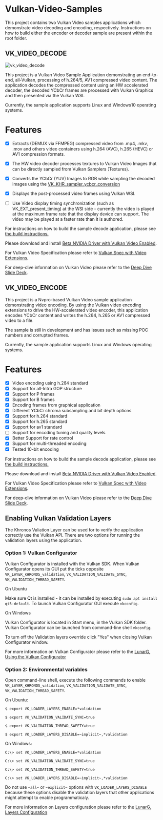 # Vulkan-Video-Samples

This project contains two Vulkan Video samples applications which demonstrate video decoding and encoding, respectively. Instructions on how to build either the encoder or decoder sample are present within the root folder.

## VK_VIDEO_DECODE

![vk_video_decode](vk_video_decoder/doc/VideoDecode.png)


This project is a Vulkan Video Sample Application demonstrating an end-to-end, all-Vulkan, processing of h.264/5, AV1 compressed video content. The application decodes the compressed content using an HW accelerated decoder, the decoded YCbCr frames are processed with Vulkan Graphics and then presented via the Vulkan WSI.

Currently, the sample application supports Linux and Windows10 operating systems.


Features
========

- [x] Extracts (DEMUX via FFMPEG) compressed video from .mp4, .mkv, .mov and others video containers using h.264 (AVC), h.265 (HEVC) or AV1 compression formats.
- [x] The HW video decoder processes textures to Vulkan Video Images that can be directly sampled from Vulkan Samplers (Textures).
- [x] Converts the YCbCr (YUV) Images to RGB while sampling the decoded images using the [VK_KHR_sampler_ycbcr_conversion](https://www.khronos.org/registry/vulkan/specs/1.2-extensions/man/html/VK_KHR_sampler_ycbcr_conversion.html)
- [x] Displays the post-processed video frames using Vulkan WSI.
- [ ] Use Video display timing synchronization (such as VK_EXT_present_timing) at the WSI side - currently the video is played at the maximum frame rate that the display device can support. The video may be played at a faster rate than it is authored.


For instructions on how to build the sample decode application, please see [the build instructions.](https://github.com/KhronosGroup/Vulkan-Video-Samples/blob/main/BUILD.md)

Please download and install [Beta NVIDIA Driver with Vulkan Video Enabled](https://developer.nvidia.com/vulkan-driver).

For Vulkan Video Specification please refer to [Vulkan Spec with Video Extensions](https://www.khronos.org/registry/vulkan/specs/1.2-extensions/html/vkspec.html).

For deep-dive information on Vulkan Video please refer to the [Deep Dive Slide Deck](https://www.khronos.org/assets/uploads/apis/Vulkan-Video-Deep-Dive-Apr21.pdf).

## VK_VIDEO_ENCODE

This project is a Nvpro-based Vulkan Video sample application demonstrating video encoding. By using the Vulkan video encoding extensions to drive the HW-accelerated video encoder, this application encodes YCbCr content and writes the h.264, h.265 or AV1 compressed video to a file.

The sample is still in development and has issues such as missing POC numbers and corrupted frames.

Currently, the sample application supports Linux and Windows operating systems.

Features
========

- [x] Video encoding using h.264 standard
- [x] Support for all-Intra GOP structure
- [x] Support for P frames
- [x] Support for B frames
- [x] Encoding frames from graphical application
- [x] Different YCbCr chroma subsampling and bit depth options
- [x] Support for h.264 standard
- [x] Support for h.265 standard
- [x] Support for av1 standard
- [ ] Support for encoding tuning and quality levels
- [x] Better Support for rate control
- [x] Support for multi-threaded encoding
- [x] Tested 10-bit encoding

For instructions on how to build the sample decode application, please see [the build instructions.](https://github.com/KhronosGroup/Vulkan-Video-Samples/blob/main/BUILD.md)

Please download and install [Beta NVIDIA Driver with Vulkan Video Enabled](https://developer.nvidia.com/vulkan-driver).

For Vulkan Video Specification please refer to [Vulkan Spec with Video Extensions](https://www.khronos.org/registry/vulkan/specs/1.3-extensions/html/vkspec.html).

For deep-dive information on Vulkan Video please refer to the [Deep Dive Slide Deck](https://www.khronos.org/assets/uploads/apis/Vulkan-Video-Deep-Dive-Apr21.pdf).

## Enabling Vulkan Validation Layers

The Khronos Valiation Layer can be used for to verify the application correctly use the Vulkan API. There are two options for running the validation layers using the application.

### Option 1: Vulkan Configurator

Vulkan Configurator is installed with the Vulkan SDK. When Vulkan Configurator opens its GUI put the ticks opposite `VK_LAYER_KHRONOS_validation`, `VK_VALIDATION_VALIDATE_SYNC`, `VK_VALIDATION_THREAD_SAFETY`.

On Ubuntu

Make sure Qt is installed - it can be installed by executing `sudo apt install qt5-default`. To launch Vulkan Configurator GUI execute `vkconfig`.

On Windows

Vulkan Configurator is located in Start menu, in the Vulkan SDK folder. Vulkan Configurator can be launched from command-line shell `vkconfig`.

To turn off the Validation layers override click "Yes" when closing Vulkan Configurator window.

For more information on Vulkan Configurator please refer to the [LunarG, Using the Vulkan Configurator](https://vulkan.lunarg.com/doc/sdk/1.3.290.0/windows/vkconfig.html)

### Option 2: Environmental variables

Open command-line shell, execute the following commands to enable `VK_LAYER_KHRONOS_validation`, `VK_VALIDATION_VALIDATE_SYNC`, `VK_VALIDATION_THREAD_SAFETY`.

On Ubuntu:

`$ export VK_LOADER_LAYERS_ENABLE=*validation`

`$ export VK_VALIDATION_VALIDATE_SYNC=true`

`$ export VK_VALIDATION_THREAD_SAFETY=true`

`$ export VK_LOADER_LAYERS_DISABLE=~implicit~,*validation`

On Windows:

`C:\> set VK_LOADER_LAYERS_ENABLE=*validation`

`C:\> set VK_VALIDATION_VALIDATE_SYNC=true`

`C:\> set VK_VALIDATION_THREAD_SAFETY=true`

`C:\> set VK_LOADER_LAYERS_DISABLE=~implicit~,*validation`

Do not use `~all~` or `~explicit~` options with `VK_LOADER_LAYERS_DISABLE` because these options disable the validation layers that other applications might attempt to enable programmaticaly.

For more information on Layers configuration please refer to the [LunarG, Layers Configuration](https://vulkan.lunarg.com/doc/sdk/latest/windows/layer_configuration.html)
